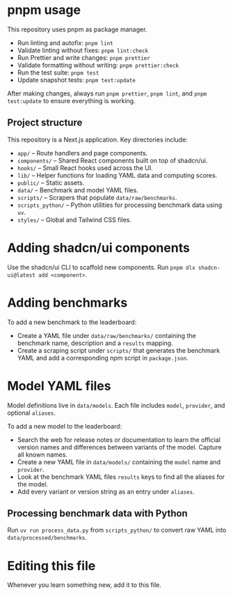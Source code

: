 # pnpm usage

This repository uses pnpm as package manager.

- Run linting and autofix: `pnpm lint`
- Validate linting without fixes: `pnpm lint:check`
- Run Prettier and write changes: `pnpm prettier`
- Validate formatting without writing: `pnpm prettier:check`
- Run the test suite: `pnpm test`
- Update snapshot tests: `pnpm test:update`

After making changes, always run `pnpm prettier`, `pnpm lint`, and `pnpm test:update` to ensure everything is working.

## Project structure

This repository is a Next.js application. Key directories include:

- `app/` – Route handlers and page components.
- `components/` – Shared React components built on top of shadcn/ui.
- `hooks/` – Small React hooks used across the UI.
- `lib/` – Helper functions for loading YAML data and computing scores.
- `public/` – Static assets.
- `data/` – Benchmark and model YAML files.
- `scripts/` – Scrapers that populate `data/raw/benchmarks`.
- `scripts_python/` – Python utilities for processing benchmark data using `uv`.
- `styles/` – Global and Tailwind CSS files.

# Adding shadcn/ui components

Use the shadcn/ui CLI to scaffold new components. Run `pnpm dlx shadcn-ui@latest add <component>`.

# Adding benchmarks

To add a new benchmark to the leaderboard:

- Create a YAML file under `data/raw/benchmarks/` containing the benchmark name, description and a `results` mapping.
- Create a scraping script under `scripts/` that generates the benchmark YAML and
  add a corresponding npm script in `package.json`.

# Model YAML files

Model definitions live in `data/models`. Each file includes `model`, `provider`, and optional `aliases`.

To add a new model to the leaderboard:

- Search the web for release notes or documentation to learn the official version names and differences between variants of the model. Capture all known names.
- Create a new YAML file in `data/models/` containing the `model` name and `provider`.
- Look at the benchmark YAML files `results` keys to find all the aliases for the model.
- Add every variant or version string as an entry under `aliases`.

## Processing benchmark data with Python

Run `uv run process_data.py` from `scripts_python/` to convert raw YAML into `data/processed/benchmarks`.

# Editing this file

Whenever you learn something new, add it to this file.
